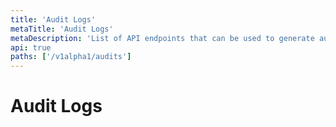 ```yaml
---
title: 'Audit Logs'
metaTitle: 'Audit Logs'
metaDescription: 'List of API endpoints that can be used to generate audit logs'
api: true
paths: ['/v1alpha1/audits']
---
```


# Audit Logs
